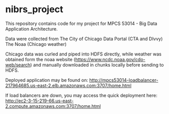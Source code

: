 # nibrs_project
This repository contains code for my project for MPCS 53014 - Big Data Application Architecture.

Data were collected from
The City of Chicago Data Portal (CTA and DIvvy)
The Noaa (Chicago weather)

Chicago data was curled and piped into HDFS directly, while weather was obtained form the noaa website (https://www.ncdc.noaa.gov/cdo-web/search) and manually downloaded in chunks locally before sending to HDFS.

Deployed application may be found on:
http://mpcs53014-loadbalancer-217964685.us-east-2.elb.amazonaws.com:3707/home.html

If load balancers are down, you may access the quick deployment here:
http://ec2-3-15-219-66.us-east-2.compute.amazonaws.com:3707/home.html

